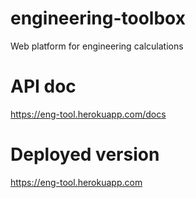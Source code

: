 # engineering-toolbox
Web platform for engineering calculations
# API doc
https://eng-tool.herokuapp.com/docs
# Deployed version
https://eng-tool.herokuapp.com
